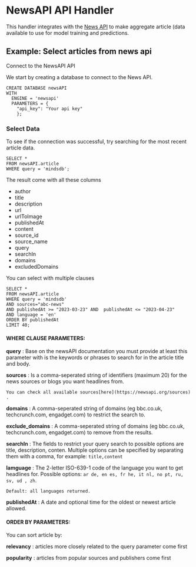 # NewsAPI API Handler

This handler integrates with the [News API](https://newsapi.org/docs) to make aggregate article (data available to use for model training and predictions.

## Example: Select articles from news api

Connect to the NewsAPI API

We start by creating a database to connect to the News API.

```
CREATE DATABASE newsAPI
WITH
  ENGINE = 'newsapi'
  PARAMETERS = {
	"api_key": "Your api key"
	};
```

### Select Data

To see if the connection was successful, try searching for the most recent article data.

```
SELECT *
FROM newsAPI.article
WHERE query = 'mindsdb';
```

The result come with all these columns

- author
- title
- description
- url
- urlToImage
- publishedAt
- content
- source_id
- source_name
- query
- searchIn
- domains
- excludedDomains

You can select with multiple clauses

```
SELECT *
FROM newsAPI.article
WHERE query = 'mindsdb'
AND sources="abc-news"
AND publishedAt >= "2023-03-23" AND  publishedAt <= "2023-04-23"
AND language = 'en'
ORDER BY publishedAt
LIMIT 40;
```

#### **WHERE CLAUSE PARAMETERS:**

**query** : Base on the newsAPI documentation you must provide at least this parameter with is the keywords or phrases to search for in the article title and body.

**sources** : Is a comma-seperated string of identifiers (maximum 20) for the news sources or blogs you want headlines from.

    You can check all available sources[here](https://newsapi.org/sources) .

**domains** : A comma-seperated string of domains (eg bbc.co.uk, techcrunch.com, engadget.com) to restrict the search to.

**exclude_domains** : A comma-seperated string of domains (eg bbc.co.uk, techcrunch.com, engadget.com) to remove from the results.

**searchIn** : The fields to restrict your query search to possible options are title, description, conten. Multiple options can be specified by separating them with a comma, for example: `title,content`

**lamguage** : The 2-letter ISO-639-1 code of the language you want to get headlines for. Possible options: `ar de, en es, fr he, it nl, no pt, ru,  sv, ud , zh`.

    Default: all languages returned.

**publishedAt** : A date and optional time for the oldest or newest article allowed.

#### **ORDER BY PARAMETERS:**

You can sort article by:

**relevancy** : articles more closely related to the query parameter come first

**popularity** : articles from popular sources and publishers come first
